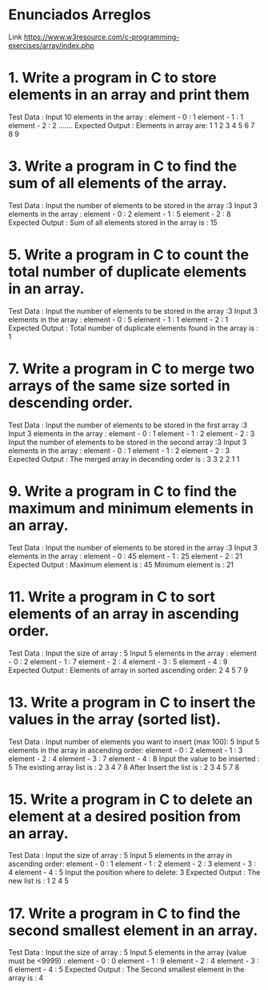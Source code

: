 # Enunciados Arreglos
Link https://www.w3resource.com/c-programming-exercises/array/index.php

# 1. Write a program in C to store elements in an array and print them
Test Data :
Input 10 elements in the array :
element - 0 : 1
element - 1 : 1
element - 2 : 2
.......
Expected Output :
Elements in array are: 1 1 2 3 4 5 6 7 8 9

# 3. Write a program in C to find the sum of all elements of the array.
Test Data :
Input the number of elements to be stored in the array :3
Input 3 elements in the array :
element - 0 : 2
element - 1 : 5
element - 2 : 8
Expected Output :
Sum of all elements stored in the array is : 15

# 5. Write a program in C to count the total number of duplicate elements in an array.
Test Data :
Input the number of elements to be stored in the array :3
Input 3 elements in the array :
element - 0 : 5
element - 1 : 1
element - 2 : 1
Expected Output :
Total number of duplicate elements found in the array is : 1

# 7. Write a program in C to merge two arrays of the same size sorted in descending order.
Test Data :
Input the number of elements to be stored in the first array :3
Input 3 elements in the array :
element - 0 : 1
element - 1 : 2
element - 2 : 3
Input the number of elements to be stored in the second array :3
Input 3 elements in the array :
element - 0 : 1
element - 1 : 2
element - 2 : 3
Expected Output :
The merged array in decending order is :
3 3 2 2 1 1

# 9. Write a program in C to find the maximum and minimum elements in an array.
Test Data :
Input the number of elements to be stored in the array :3
Input 3 elements in the array :
element - 0 : 45
element - 1 : 25
element - 2 : 21
Expected Output :
Maximum element is : 45
Minimum element is : 21

# 11. Write a program in C to sort elements of an array in ascending order.
Test Data :
Input the size of array : 5
Input 5 elements in the array :
element - 0 : 2
element - 1 : 7
element - 2 : 4
element - 3 : 5
element - 4 : 9
Expected Output :
Elements of array in sorted ascending order:
2 4 5 7 9

# 13. Write a program in C to insert the values in the array (sorted list).
Test Data :
Input number of elements you want to insert (max 100): 5
Input 5 elements in the array in ascending order:
element - 0 : 2
element - 1 : 3
element - 2 : 4
element - 3 : 7
element - 4 : 8
Input the value to be inserted : 5
The existing array list is :
2 3 4 7 8
After Insert the list is :
2 3 4 5 7 8

# 15. Write a program in C to delete an element at a desired position from an array.
Test Data :
Input the size of array : 5
Input 5 elements in the array in ascending order:
element - 0 : 1
element - 1 : 2
element - 2 : 3
element - 3 : 4
element - 4 : 5
Input the position where to delete: 3
Expected Output :
The new list is : 1 2 4 5

# 17. Write a program in C to find the second smallest element in an array.
Test Data :
Input the size of array : 5
Input 5 elements in the array (value must be <9999) :
element - 0 : 0
element - 1 : 9
element - 2 : 4
element - 3 : 6
element - 4 : 5
Expected Output :
The Second smallest element in the array is : 4